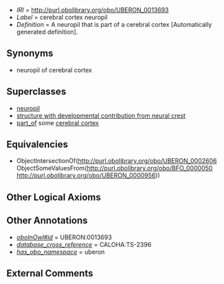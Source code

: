  * *IRI* = http://purl.obolibrary.org/obo/UBERON_0013693
 * *Label* = cerebral cortex neuropil
 * *Definition* = A neuropil that is part of a cerebral cortex [Automatically generated definition].

## Synonyms

 * neuropil of cerebral cortex

## Superclasses

 * [neuropil](../../UBERON/06/UBERON_0002606.md)
 * [structure with developmental contribution from neural crest](../../UBERON/14/UBERON_0010314.md)
 * [part_of](../../BFO/50/BFO_0000050.md) some [cerebral cortex](../../UBERON/56/UBERON_0000956.md)

## Equivalencies

 * ObjectIntersectionOf(<http://purl.obolibrary.org/obo/UBERON_0002606> ObjectSomeValuesFrom(<http://purl.obolibrary.org/obo/BFO_0000050> <http://purl.obolibrary.org/obo/UBERON_0000956>))

## Other Logical Axioms


## Other Annotations

 * *[oboInOwl#id](../../id/oboInOwl#id.md)* = UBERON:0013693
 * *[database_cross_reference](../../ef/oboInOwl#hasDbXref.md)* = CALOHA:TS-2396
 * *[has_obo_namespace](../../ce/oboInOwl#hasOBONamespace.md)* = uberon

## External Comments

